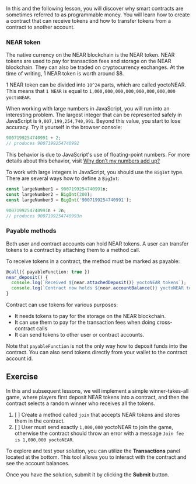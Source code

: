 In this and the following lesson, you will discover why smart contracts are sometimes referred to as programmable money. You will learn how to create a contract that can receive tokens and how to transfer tokens from a contract to another account.

### NEAR token

The native currency on the NEAR blockchain is the NEAR token. NEAR tokens are used to pay for transaction fees and storage on the NEAR blockchain. They can also be traded on cryptocurrency exchanges. At the time of writing, 1 NEAR token is worth around $8.

1 NEAR token can be divided into `10^24` parts, which are called yoctoNEAR. This means that `1 NEAR` is equal to `1,000,000,000,000,000,000,000,000 yoctoNEAR`.

When working with large numbers in JavaScript, you will run into an interesting problem. The largest integer that can be represented safely in JavaScript is `9,007,199,254,740,991`. Beyond this value, you start to lose accuracy. Try it yourself in the browser console:

```typescript
9007199254740991 + 2;
// produces 9007199254740992
```

This behavior is due to JavaScript's use of floating-point numbers. For more details about this behavior, visit [Why don’t my numbers add up?](https://floating-point-gui.de/)

To work with large integers in JavaScript, you should use the `BigInt` type. There are several ways how to define a `BigInt`:

```typescript
const largeNumber1 = 9007199254740991n;
const largeNumber2 = BigInt(200);
const largeNumber3 = BigInt('9007199254740991');

9007199254740991n + 2n;
// produces 9007199254740993n
```

### Payable methods

Both user and contract accounts can hold NEAR tokens. A user can transfer tokens to a contract by attaching them to a method call.

To receive tokens in a contract, the method must be marked as payable:

```typescript
@call({ payableFunction: true })
near_deposit() {
  console.log(`Received ${near.attachedDeposit()} yoctoNEAR tokens`);
  console.log(`Contract now holds ${near.accountBalance()} yoctoNEAR tokens`);
}
```

Contract can use tokens for various purposes:

- It needs tokens to pay for the storage on the NEAR blockchain.
- It can use them to pay for the transaction fees when doing cross-contract calls
- It can send tokens to other user or contract accounts.

Note that `payableFunction` is not the only way how to deposit funds into the contract. You can also send tokens directly from your wallet to the contract account id.

## Exercise

In this and subsequent lessons, we will implement a simple winner-takes-all game, where players first deposit NEAR tokens into a contract, and then the contract selects a random winner who receives all the tokens.

1. [ ] Create a method called `join` that accepts NEAR tokens and stores them in the contract.
2. [ ] User must send exactly `1,000,000` yoctoNEAR to join the game, otherwise the contract should throw an error with a message `Join fee is 1,000,000 yoctoNEAR`.

To explore and test your solution, you can utilize the **Transactions** panel located at the bottom. This tool allows you to interact with the contract and see the account balances.

Once you have the solution, submit it by clicking the **Submit** button.
